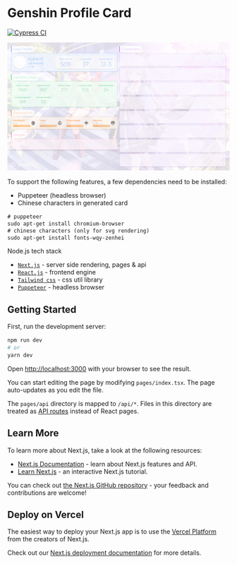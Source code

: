 # Genshin Profile Card

[![Cypress CI](https://github.com/Billyzou0741326/genshin-profile-card/actions/workflows/cypress.yml/badge.svg)](https://github.com/Billyzou0741326/genshin-profile-card/actions/workflows/cypress.yml)

![Generated user profile card full hd](docs/images/genshin-card-2880_1662-v3.png)


To support the following features, a few dependencies need to be installed:

- Puppeteer (headless browser)
- Chinese characters in generated card

```shell
# puppeteer
sudo apt-get install chromium-browser
# chinese characters (only for svg rendering)
sudo apt-get install fonts-wqy-zenhei
```


Node.js tech stack

- [`Next.js`](https://nextjs.org) - server side rendering, pages & api
- [`React.js`](https://reactjs.org) - frontend engine
- [`Tailwind css`](https://tailwindcss.com) - css util library
- [`Puppeteer`](https://github.com/puppeteer/puppeteer) - headless browser


## Getting Started

First, run the development server:

```bash
npm run dev
# or
yarn dev
```

Open [http://localhost:3000](http://localhost:3000) with your browser to see the result.

You can start editing the page by modifying `pages/index.tsx`. The page auto-updates as you edit the file.

The `pages/api` directory is mapped to `/api/*`. Files in this directory are treated as [API routes](https://nextjs.org/docs/api-routes/introduction) instead of React pages.

## Learn More

To learn more about Next.js, take a look at the following resources:

- [Next.js Documentation](https://nextjs.org/docs) - learn about Next.js features and API.
- [Learn Next.js](https://nextjs.org/learn) - an interactive Next.js tutorial.

You can check out [the Next.js GitHub repository](https://github.com/vercel/next.js/) - your feedback and contributions are welcome!

## Deploy on Vercel

The easiest way to deploy your Next.js app is to use the [Vercel Platform](https://vercel.com/new?utm_medium=default-template&filter=next.js&utm_source=create-next-app&utm_campaign=create-next-app-readme) from the creators of Next.js.

Check out our [Next.js deployment documentation](https://nextjs.org/docs/deployment) for more details.
